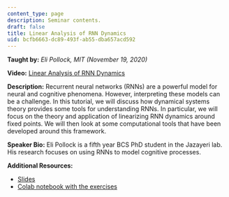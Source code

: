 ```yaml
---
content_type: page
description: Seminar contents.
draft: false
title: Linear Analysis of RNN Dynamics
uid: bcfb6663-dc89-493f-ab55-dba657acd592
---
```

**Taught by:** *Eli Pollock, MIT (November 19, 2020)*

**Video:** [Linear Analysis of RNN Dynamics](https://youtu.be/bu2zGyJwESA)

**Description:** Recurrent neural networks (RNNs) are a powerful model for neural and cognitive phenomena. However, interpreting these models can be a challenge. In this tutorial, we will discuss how dynamical systems theory provides some tools for understanding RNNs. In particular, we will focus on the theory and application of linearizing RNN dynamics around fixed points. We will then look at some computational tools that have been developed around this framework.

**Speaker Bio:** Eli Pollock is a fifth year BCS PhD student in the Jazayeri lab. His research focuses on using RNNs to model cognitive processes.

**Additional Resources:**

- [Slides](http://docs.google.com/presentation/d/1ukbGr1q9oERq2BHyaRR1-KIZxn3SrQDAik02-nvPuNQ/)
- [Colab notebook with the exercises](http://colab.research.google.com/drive/1VN4C8UWdTSvQ7LJ5FyaCVPNsDWOVVqm0)